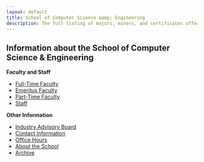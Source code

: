 ```yaml
---
layout: default
title: School of Computer Science &amp; Engineering
description: The full listing of majors, minors, and certificates offered by the School of CSE.
---
```


## __Information__ about the School of Computer Science &amp; Engineering

__Faculty and Staff__

- [Full-Time Faculty](../faculty/full-time/)
- [Emeritus Faculty](../faculty/emeritus/)
- [Part-Time Faculty](../faculty/part-time/)
- [Staff](../staff/)

__Other Information__

- [Industry Advisory Board](../advisory-board/)
- [Contact Information](../contact/)
- [Office Hours](../office-hours)
- [About the School](../about/)
- [Archive](../archive/)

